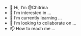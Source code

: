 - 👋 Hi, I’m @Chitrina
- 👀 I’m interested in ...
- 🌱 I’m currently learning ...
- 💞️ I’m looking to collaborate on ...
- 📫 How to reach me ...

<!---
Chitrina/Chitrina is a ✨ special ✨ repository because its `README.md` (this file) appears on your GitHub profile.
You can click the Preview link to take a look at your changes.
--->
